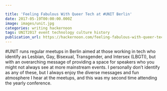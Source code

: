 ```yaml
---

title: 'Feeling Fabulous With Queer Tech at #UNIT Berlin'
date: 2017-05-19T00:00:00.000Z
image: images/unit.jpg
categories: writing hackernoon
tags: UNIT2017 event technology culture history
publication_url: https://hackernoon.com/feeling-fabulous-with-queer-tech-at-unit-berlin-8b60b09800e0
---
```


\#UNIT runs regular meetups in Berlin aimed at those working in tech who identify as Lesbian, Gay, Bisexual, Transgender, and Intersex (LBGTI), but with an overarching message of providing a space for speakers who you might not always see at more mainstream events. I personally don’t identify as any of these, but I always enjoy the diverse messages and fun atmosphere I hear at the meetups, and this was my second time attending the yearly conference.
